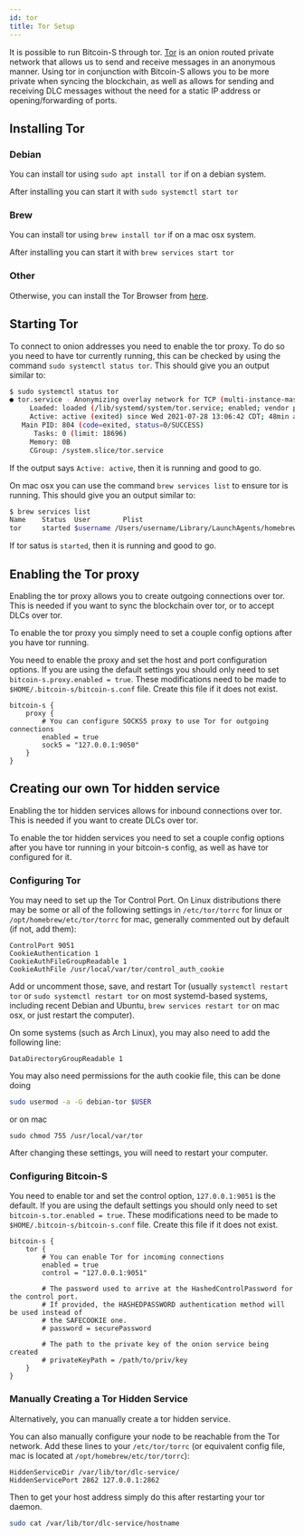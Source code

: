 ```yaml
---
id: tor
title: Tor Setup
---
```


It is possible to run Bitcoin-S through tor.
[Tor](https://www.torproject.org/) is an onion routed private network that allows us to send and receive messages in an
anonymous manner. Using tor in conjunction with Bitcoin-S allows you to be more private when syncing the blockchain, as
well as allows for sending and receiving DLC messages without the need for a static IP address or opening/forwarding of
ports.

## Installing Tor

### Debian

You can install tor using `sudo apt install tor` if on a debian system.

After installing you can start it with `sudo systemctl start tor`

### Brew

You can install tor using `brew install tor` if on a mac osx system.

After installing you can start it with `brew services start tor`

### Other

Otherwise, you can install the Tor Browser from [here](https://www.torproject.org/download/).

## Starting Tor

To connect to onion addresses you need to enable the tor proxy. To do so you need to have tor currently running, this
can be checked by using the command `sudo systemctl status tor`. This should give you an output similar to:

```bash
$ sudo systemctl status tor
● tor.service - Anonymizing overlay network for TCP (multi-instance-master)
     Loaded: loaded (/lib/systemd/system/tor.service; enabled; vendor preset: enabled)
     Active: active (exited) since Wed 2021-07-28 13:06:42 CDT; 48min ago
   Main PID: 804 (code=exited, status=0/SUCCESS)
      Tasks: 0 (limit: 18696)
     Memory: 0B
     CGroup: /system.slice/tor.service
```

If the output says `Active: active`, then it is running and good to go.

On mac osx you can use the command `brew services list` to ensure tor is running. This should give you an output similar to: 

```bash
$ brew services list
Name    Status  User        Plist            
tor     started $username /Users/username/Library/LaunchAgents/homebrew.mxcl.tor.plist 
```

If tor satus is `started`, then it is running and good to go. 

## Enabling the Tor proxy

Enabling the tor proxy allows you to create outgoing connections over tor. This is needed if you want to sync the
blockchain over tor, or to accept DLCs over tor.

To enable the tor proxy you simply need to set a couple config options after you have tor running.

You need to enable the proxy and set the host and port configuration options. If you are using the default settings you
should only need to set `bitcoin-s.proxy.enabled = true`.
These modifications need to be made to `$HOME/.bitcoin-s/bitcoin-s.conf` file.
Create this file if it does not exist.

```$xslt
bitcoin-s {
    proxy {
        # You can configure SOCKS5 proxy to use Tor for outgoing connections
        enabled = true
        sock5 = "127.0.0.1:9050"
    }
}
```

## Creating our own Tor hidden service

Enabling the tor hidden services allows for inbound connections over tor.
This is needed if you want to create DLCs over tor.

To enable the tor hidden services you need to set a couple config options after you have tor running in your bitcoin-s
config, as well as have tor configured for it.

### Configuring Tor

You may need to set up the Tor Control Port. On Linux distributions there may be some or all of the following settings
in `/etc/tor/torrc` for linux or `/opt/homebrew/etc/tor/torrc` for mac, generally commented out by default (if not, add
them):

```
ControlPort 9051
CookieAuthentication 1
CookieAuthFileGroupReadable 1
CookieAuthFile /usr/local/var/tor/control_auth_cookie
```

Add or uncomment those, save, and restart Tor (usually `systemctl restart tor`
or `sudo systemctl restart tor` on most systemd-based systems, including recent Debian and Ubuntu, `brew services restart tor` on mac osx, or just restart the
computer).

On some systems (such as Arch Linux), you may also need to add the following line:

```
DataDirectoryGroupReadable 1
```

You may also need permissions for the auth cookie file, this can be done doing

```bash
sudo usermod -a -G debian-tor $USER
```
or on mac
```
sudo chmod 755 /usr/local/var/tor
```

After changing these settings, you will need to restart your computer.

### Configuring Bitcoin-S

You need to enable tor and set the control option, `127.0.0.1:9051` is the default. If you are using the default
settings you should only need to set `bitcoin-s.tor.enabled = true`.
These modifications need to be made to `$HOME/.bitcoin-s/bitcoin-s.conf` file.
Create this file if it does not exist.

```$xslt
bitcoin-s {
    tor {
        # You can enable Tor for incoming connections
        enabled = true
        control = "127.0.0.1:9051"

        # The password used to arrive at the HashedControlPassword for the control port.
        # If provided, the HASHEDPASSWORD authentication method will be used instead of
        # the SAFECOOKIE one.
        # password = securePassword

        # The path to the private key of the onion service being created
        # privateKeyPath = /path/to/priv/key
    }
}
```

### Manually Creating a Tor Hidden Service

Alternatively, you can manually create a tor hidden service.

You can also manually configure your node to be reachable from the Tor network. Add these lines to
your `/etc/tor/torrc` (or equivalent config file, mac is located at `/opt/homebrew/etc/tor/torrc`):

```
HiddenServiceDir /var/lib/tor/dlc-service/
HiddenServicePort 2862 127.0.0.1:2862
```

Then to get your host address simply do this after restarting your tor daemon.

```bash
sudo cat /var/lib/tor/dlc-service/hostname
```
